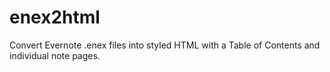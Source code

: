 # enex2html
Convert Evernote .enex files into styled HTML with a Table of Contents and individual note pages.
